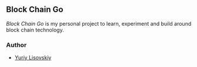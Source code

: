 ## Block Chain Go
*Block Chain Go* is my personal project to learn, experiment and build around block chain technology.
### Author
* [Yuriy Lisovskiy](https://github.com/YuriyLisovskiy)